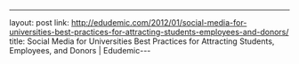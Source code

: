 ---
layout: post
link: http://edudemic.com/2012/01/social-media-for-universities-best-practices-for-attracting-students-employees-and-donors/
title: Social Media for Universities  Best Practices for Attracting Students, Employees, and Donors | Edudemic---
